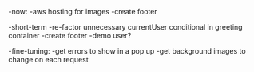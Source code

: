 -now:
  -aws hosting for images
  -create footer

-short-term
  -re-factor unnecessary currentUser conditional in greeting container
  -create footer
  -demo user?


-fine-tuning:
  -get errors to show in a pop up
  -get background images to change on each request
